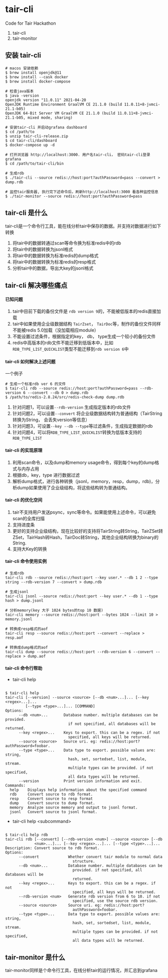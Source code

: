 # tair-cli
Code for Tair Hackathon

1. tair-cli
2. tair-monitor

## 安装 tair-cli

```shell
# macos 安装依赖
$ brew install openjdk@11
$ brew install --cask docker
$ brew install docker-compose

# 检查java版本
$ java -version
openjdk version "11.0.11" 2021-04-20
OpenJDK Runtime Environment GraalVM CE 21.1.0 (build 11.0.11+8-jvmci-21.1-b05)
OpenJDK 64-Bit Server VM GraalVM CE 21.1.0 (build 11.0.11+8-jvmci-21.1-b05, mixed mode, sharing)

# 安装tair-cli 并启动grafana dashboard
$ cd /path/to
$ unzip tair-cli-release.zip
$ cd tair-cli/dashboard
$ docker-compose up -d

# 打开浏览器 http://localhost:3000. 用户名tair-cli， 密码tair-cli登录grafana
$ cd /path/to/tair-cli/bin

# 生成rdb
$ ./tair-cli --source redis://host:port?authPassword=pass --convert > dump.rdb

# 监控tair服务器, 执行完下述命令后，刷新http://localhost:3000 看各种监控信息
$ ./tair-monitor --source redis://host:port?authPassword=pass
```

## tair-cli 是什么

tair-cli是一个命令行工具，能在线分析tair中保存的数据。并支持对数据进行如下转换

1. 将tair中的数据转通过scan等命令换为标准redis中的rdb
2. 将tair中的数据转换为jsonl格式
3. 将tair中的数据转换为标准redis的dump格式
4. 将tair中的数据转换为标准redis的resp格式
5. 分析tair中的数据，导出大key的jsonl格式

## tair-cli 解决哪些痛点

#### 已知问题

1. tair中目前下载的备份文件是 `rdb version 9`的，不能被低版本的redis直接加载
2. tair中如果使用企业级数据结构 `TairZset`， `TairDoc`等，制作的备份文件同样不能被redis 5.0加载（没加载相应module）
3. 不能设置过滤条件，根据指定的key， db， type生成一个较小的备份文件
4. redis中高版本的rdb文件不能迁移到低版本中，比如`RDB_TYPE_LIST_QUICKLIST`类型不能迁移到`rdb version 6`中

#### tair-cli 如何解决上述问题

一个例子 

```shell
# 生成一个标准rdb ver 6 的文件
$ tair-cli rdb --source redis://host:port?authPassword=pass --rdb-version 6 --convert --db 0 > dump.rdb
$ /path/to/redis-2.8.24/src/redis-check-dump dump.rdb

```

1. 针对问题1，可以设置`--rdb-version` 生成指定版本的rdb文件
2. 针对问题2，可以设置`--convert` 将企业级数据结构转为普通结构（TairString转换为String， 会丢失version等信息）
3. 针对问题3，可设置`--key --db --type`等过滤条件，生成指定数据的rdb
4. 针对问题4，可以将`RDB_TYPE_LIST_QUICKLIST`转换为低版本支持的`RDB_TYPE_LIST`

#### tair-cli 的实现原理

1. 利用scan命令，以及dump和memory usage命令，得到每个key的dump格式与内存占用
2. 根据db，key，type 进行数据过滤
3. 解析dump格式，进行各种转换（jsonl，memory，resp，dump，rdb)，分析dump如果使用了企业级结构，将这些结构转为普通结构。

#### tair-cli 的优化空间

1. tair不支持用户发送psync，sync等命令。如果能使用上述命令，可以避免scan的全库扫描
2. 支持进度条
3. 更好的支持企业级结构，现在比较好的支持将TairString转String，TairZSet转ZSet，TairHash转Hash，TairDoc转String，其他企业结构转换为binary的String.
4. 支持大Key的转换

#### tair-cli 命令使用实例

```shell
# 生成rdb
tair-cli rdb --source redis://host:port --key user.* --db 1 2 --type string --rdb-version 7 --convert > dump.rdb

# 生成jsonl
tair-cli jsonl --source redis://host:port --key user.* --db 1 --type hash > dump.jsonl

# 分析memory(key 大于 1024 bytes的top 10 数据)
tair-cli memory --source redis://host:port --bytes 1024 --limit 10 > memory.jsonl

# 转换成resp格式的aof
tair-cli resp --source redis://host:port --convert --replace > resp.aof

# 转换成dump格式的aof
tair-cli dump --source redis://host:port --rdb-version 6 --convert --replace > dump.aof
```

#### tair-cli 命令行帮助

* tair-cli help

```shell

$ tair-cli help
tair-cli [--version] --source <source> [--db <num>...]... [--key <regex>...]...
         [--type <type>...]... [COMMAND]
Options:
      --db <num>...       Database number. multiple databases can be provided.
                            if not specified, all databases will be returned.
      --key <regex>...    Keys to export. this can be a regex. if not
                            specified, all keys will be returned.
      --source <source>   Source uri. eg: redis://host:port?authPassword=foobar.
      --type <type>...    Data type to export. possible values are: string,
                            hash, set, sortedset, list, module, stream.
                            multiple types can be provided. if not specified,
                            all data types will be returned.
      --version           Print version information and exit.
Commands:
  help    Displays help information about the specified command
  rdb     Convert source to rdb format.
  resp    Convert source to resp format
  dump    Convert source to dump format.
  memory  Analyze source memory and output to jsonl format.
  jsonl   Convert source to jsonl format.

```

* tair-cli help \<subcommand\>

```shell

$ tair-cli help rdb
tair-cli rdb [--convert] [--rdb-version <num>] --source <source> [--db
             <num>...]... [--key <regex>...]... [--type <type>...]...
Description: Convert source to rdb format.
Options:
      --convert             Whether convert tair module to normal data
                              structure.
      --db <num>...         Database number. multiple databases can be
                              provided. if not specified, all databases will be
                              returned.
      --key <regex>...      Keys to export. this can be a regex. if not
                              specified, all keys will be returned.
      --rdb-version <num>   Generate rdb version from 6 to 10. if not
                              specified, use the source rdb version.
      --source <source>     Source uri. eg: redis://host:port?
                              authPassword=foobar.
      --type <type>...      Data type to export. possible values are: string,
                              hash, set, sortedset, list, module, stream.
                              multiple types can be provided. if not specified,
                              all data types will be returned.

```
## tair-monitor 是什么

tair-monitor同样是个命令行工具，在线分析tair的运行情况，并汇总到grafana